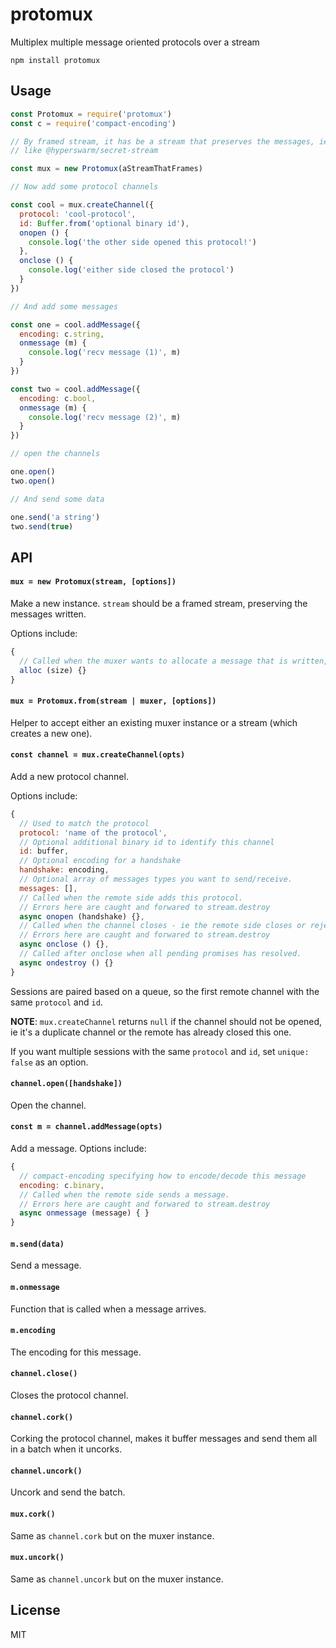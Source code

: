 # protomux

Multiplex multiple message oriented protocols over a stream

```
npm install protomux
```

## Usage

``` js
const Protomux = require('protomux')
const c = require('compact-encoding')

// By framed stream, it has be a stream that preserves the messages, ie something that length prefixes
// like @hyperswarm/secret-stream

const mux = new Protomux(aStreamThatFrames)

// Now add some protocol channels

const cool = mux.createChannel({
  protocol: 'cool-protocol',
  id: Buffer.from('optional binary id'),
  onopen () {
    console.log('the other side opened this protocol!')
  },
  onclose () {
    console.log('either side closed the protocol')
  }
})

// And add some messages

const one = cool.addMessage({
  encoding: c.string,
  onmessage (m) {
    console.log('recv message (1)', m)
  }
})

const two = cool.addMessage({
  encoding: c.bool,
  onmessage (m) {
    console.log('recv message (2)', m)
  }
})

// open the channels

one.open()
two.open()

// And send some data

one.send('a string')
two.send(true)
```

## API

#### `mux = new Protomux(stream, [options])`

Make a new instance. `stream` should be a framed stream, preserving the messages written.

Options include:

``` js
{
  // Called when the muxer wants to allocate a message that is written, defaults to Buffer.allocUnsafe.
  alloc (size) {}
}
```

#### `mux = Protomux.from(stream | muxer, [options])`

Helper to accept either an existing muxer instance or a stream (which creates a new one).

#### `const channel = mux.createChannel(opts)`

Add a new protocol channel.

Options include:

``` js
{
  // Used to match the protocol
  protocol: 'name of the protocol',
  // Optional additional binary id to identify this channel
  id: buffer,
  // Optional encoding for a handshake
  handshake: encoding,
  // Optional array of messages types you want to send/receive.
  messages: [],
  // Called when the remote side adds this protocol.
  // Errors here are caught and forwared to stream.destroy
  async onopen (handshake) {},
  // Called when the channel closes - ie the remote side closes or rejects this protocol or we closed it.
  // Errors here are caught and forwared to stream.destroy
  async onclose () {},
  // Called after onclose when all pending promises has resolved.
  async ondestroy () {}
}
```

Sessions are paired based on a queue, so the first remote channel with the same `protocol` and `id`.

__NOTE__: `mux.createChannel` returns `null` if the channel should not be opened, ie it's a duplicate channel or the remote has already closed this one.

If you want multiple sessions with the same `protocol` and `id`, set `unique: false` as an option.

#### `channel.open([handshake])`

Open the channel.

#### `const m = channel.addMessage(opts)`

Add a message. Options include:

``` js
{
  // compact-encoding specifying how to encode/decode this message
  encoding: c.binary,
  // Called when the remote side sends a message.
  // Errors here are caught and forwared to stream.destroy
  async onmessage (message) { }
}
```

#### `m.send(data)`

Send a message.

#### `m.onmessage`

Function that is called when a message arrives.

#### `m.encoding`

The encoding for this message.

#### `channel.close()`

Closes the protocol channel.

#### `channel.cork()`

Corking the protocol channel, makes it buffer messages and send them all in a batch when it uncorks.

#### `channel.uncork()`

Uncork and send the batch.

#### `mux.cork()`

Same as `channel.cork` but on the muxer instance.

#### `mux.uncork()`

Same as `channel.uncork` but on the muxer instance.

## License

MIT
